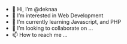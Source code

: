 - 👋 Hi, I’m @deknaa
- 👀 I’m interested in Web Development
- 🌱 I’m currently learning Javascript, and PHP
- 💞️ I’m looking to collaborate on ...
- 📫 How to reach me ...

<!---
deknaa/deknaa is a ✨ special ✨ repository because its `README.md` (this file) appears on your GitHub profile.
You can click the Preview link to take a look at your changes.
--->
